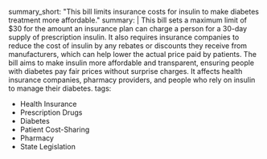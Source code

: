 summary_short: "This bill limits insurance costs for insulin to make diabetes treatment more affordable."
summary: |
  This bill sets a maximum limit of $30 for the amount an insurance plan can charge a person for a 30-day supply of prescription insulin. It also requires insurance companies to reduce the cost of insulin by any rebates or discounts they receive from manufacturers, which can help lower the actual price paid by patients. The bill aims to make insulin more affordable and transparent, ensuring people with diabetes pay fair prices without surprise charges. It affects health insurance companies, pharmacy providers, and people who rely on insulin to manage their diabetes.
tags:
  - Health Insurance
  - Prescription Drugs
  - Diabetes
  - Patient Cost-Sharing
  - Pharmacy
  - State Legislation

